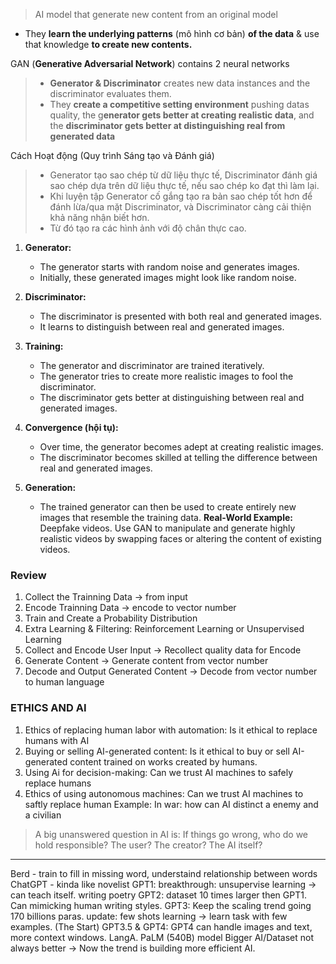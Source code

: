 > AI model that generate new content from an original model
+ They **learn the underlying patterns** (mô hình cơ bản) **of the data** & use that knowledge **to create new contents.**

GAN (**Generative Adversarial Network**) contains 2 neural networks
> + **Generator & Discriminator** 
> 	creates new data instances and the discriminator evaluates them.
> + They **create a competitive setting environment** pushing datas quality, the g**enerator gets better at creating realistic data**, and the **discriminator gets better at distinguishing real from generated data**

Cách Hoạt động (Quy trình Sáng tạo và Đánh giá)
> + Generator tạo sao chép từ dữ liệu thực tế, Discriminator đánh giá sao chép dựa trên dữ liệu thực tế, nếu sao chép ko đạt thì làm lại. 
> + Khi luyện tập Generator cố gắng tạo ra bản sao chép tốt hơn để đánh lừa/qua mặt Discriminator, và Discriminator càng cải thiện khả năng nhận biết hơn.
> + Từ đó tạo ra các hình ảnh với độ chân thực cao.
1. **Generator:**
    
    - The generator starts with random noise and generates images.
    - Initially, these generated images might look like random noise.
2. **Discriminator:**
    
    - The discriminator is presented with both real and generated images.
    - It learns to distinguish between real and generated images.
3. **Training:**
    
    - The generator and discriminator are trained iteratively.
    - The generator tries to create more realistic images to fool the discriminator.
    - The discriminator gets better at distinguishing between real and generated images.
4. **Convergence (hội tụ):** 
    
    - Over time, the generator becomes adept at creating realistic images.
    - The discriminator becomes skilled at telling the difference between real and generated images.
5. **Generation:**
    
    - The trained generator can then be used to create entirely new images that resemble the training data.
**Real-World Example:**
		Deepfake videos. Use GAN to manipulate and generate highly realistic videos by swapping faces or altering the content of existing videos. 


### Review

1. Collect the Trainning Data -> from input
2. Encode Trainning Data -> encode to vector number 
3. Train and Create a Probability Distribution
4. Extra Learning & Filtering: Reinforcement Learning or Unsupervised Learning
5. Collect and Encode User Input  -> Recollect quality data for Encode 
6. Generate Content -> Generate content from vector number
7. Decode and Output Generated Content -> Decode from vector number to human language

### ETHICS AND AI
1. Ethics of replacing human labor with automation: Is it ethical to replace humans with AI
2. Buying or selling AI-generated content: Is it ethical to buy or sell AI-generated content trained on works created by humans.
3. Using Ai for decision-making: Can we trust AI machines to safely replace humans
4. Ethics of using autonomous machines: Can we trust AI machines to saftly replace human
Example: In war: how can AI distinct a enemy and a civilian
>A big unanswered question in AI is: If things go wrong, who do we hold responsible? The user? The creator? The AI itself?

---


Berd - train to fill in missing word, understaind relationship between words
ChatGPT - kinda like novelist
GPT1: breakthrough: unsupervise learning -> can teach itself. writing poetry
GPT2: dataset 10 times larger then GPT1. Can mimicking human writing styles. 
GPT3: Keep the scaling trend going 170 billions paras. update: few shots learning -> learn task with few examples. (The Start)
GPT3.5 & GPT4: GPT4 can handle images and text, more context windows. 
LangA.
PaLM (540B) model
Bigger AI/Dataset not always better -> Now the trend is building more efficient AI. 
